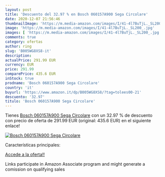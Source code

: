 ```yaml
---
layout: post
title: 'Descuento del 32.97 % en Bosch 060157A900 Sega Circolare'
date: 2020-12-07 21:56:46
thumbnailImage: 'https://m.media-amazon.com/images/I/41-4l7BuTjL._SL200_.jpg'
image: 'https://m.media-amazon.com/images/I/41-4l7BuTjL._SL200_.jpg'
images: [ 'https://m.media-amazon.com/images/I/41-4l7BuTjL._SL200_.jpg' ]
comments: true
category: ofertas
author: ring
slug: 'B005WG8XS8-it'
description:
actualPrice: 291.99 EUR
currency: EUR
price: 291.99
comparePrice: 435.6 EUR
inStock: true
prodname: 'Bosch 060157A900 Sega Circolare'
country: 'it'
buyurl: 'https://www.amazon.it/dp/B005WG8XS8/?tag=tolees00-21'
descuento: '32.97'
titulo: 'Bosch 060157A900 Sega Circolare'
---
```


Tienes [Bosch 060157A900 Sega Circolare](https://www.amazon.it/dp/B005WG8XS8/?tag=tolees00-21) con un 32.97 % de descuento con precio de oferta de 291.99 EUR (original: 435.6 EUR) en el siguiente enlace!

[![Bosch 060157A900 Sega Circolare](https://m.media-amazon.com/images/I/41-4l7BuTjL._SL200_.jpg)](https://www.amazon.it/dp/B005WG8XS8/?tag=tolees00-21)

Características principales:


[Accede a la oferta!!](https://www.amazon.it/dp/B005WG8XS8/?tag=tolees00-21)

Links participate in Amazon Associate program and might generate a comission on qualifying sales


